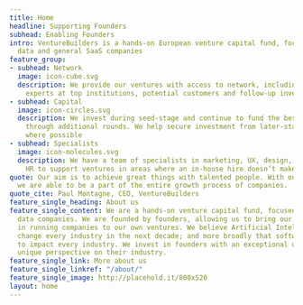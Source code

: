 ```yaml
---
title: Home
headline: Supporting Founders
subhead: Enabling Founders
intro: VentureBuilders is a hands-on European venture capital fund, focused on AI,
  data and general SaaS companies
feature_group:
- subhead: Network
  image: icon-cube.svg
  description: We provide our ventures with access to network, including world-class
    experts at top institutions, potential customers and follow-up investors
- subhead: Capital
  image: icon-circles.svg
  description: We invest during seed-stage and continue to fund the best ventures
    through additional rounds. We help secure investment from later-stage investors
    where possible
- subhead: Specialists
  image: icon-molecules.svg
  description: We have a team of specialists in marketing, UX, design, finance and
    HR to support ventures in areas where an in-house hire doesn’t make sense
quote: Our aim is to achieve great things with talented people. With our unique positioning,
  we are able to be a part of the entire growth process of companies.
quote_cite: Paul Montagne, CEO, VentureBuilders
feature_single_heading: About us
feature_single_content: We are a hands-on venture capital fund, focused on AI and
  data companies. We are founded by founders, allowing us to bring our experience
  in running companies to our own ventures. We believe Artificial Intelligence will
  change every industry in the next decade; and more broadly that software will continue
  to impact every industry. We invest in founders with an exceptional drive and a
  unique perspective on their industry.
feature_single_link: More about us
feature_single_linkref: "/about/"
feature_single_image: http://placehold.it/800x520
layout: home
---
```


